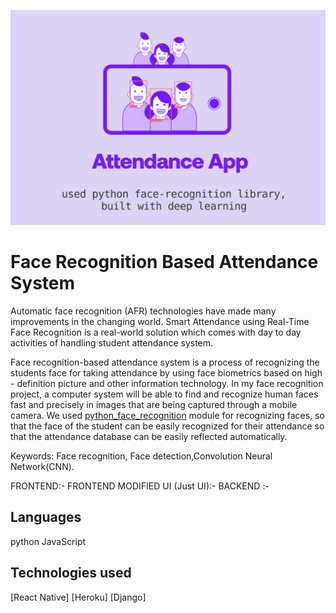 ![header](https://github.com/Arvindjitta/MyThirdApp/blob/master/face-recognition.png)



# Face Recognition Based Attendance System 

Automatic face recognition (AFR) technologies
have made many improvements in the changing world. Smart
Attendance using Real-Time Face Recognition is a real-world
solution which comes with day to day activities of handling
student attendance system. 

Face recognition-based attendance system is a process of recognizing 
the students face for taking attendance by using face biometrics based 
on high - definition picture and other information technology.
In my face recognition project, a computer system will be able to find and
recognize human faces fast and precisely in images that are being captured 
through a mobile camera. We used [python_face_recognition](https://pypi.org/project/face-recognition/) module for recognizing faces,
so that the face of the student can be easily recognized for their 
attendance so that the attendance database can be easily reflected automatically.

Keywords: Face recognition, Face detection,Convolution Neural Network(CNN).

FRONTEND:- 
FRONTEND MODIFIED UI (Just UI):- 
BACKEND :- 

## Languages

python
JavaScript

## Technologies used

[React Native]
[Heroku]
[Django]

